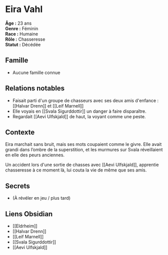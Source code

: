 # Eira Vahl

**Âge :** 23 ans  
**Genre :** Féminin  
**Race :** Humaine  
**Rôle :** Chasseresse  
**Statut :** Décédée

## Famille
- Aucune famille connue
## Relations notables
- Faisait parti d'un groupe de chasseurs avec ses deux amis d'enfance : [[Halvar Drenn]] et [[Leif Marnell]]
- Elle voyais en [[Svala Sigurddottir]] un danger à faire disparaître.
- Regardait [[Aevi Ulfskjald]] de haut, la voyant comme une peste.

## Contexte
Eira marchait sans bruit, mais ses mots coupaient comme le givre. Elle avait grandi dans l’ombre de la superstition, et les murmures sur Svala réveillaient en elle des peurs anciennes.

Un accident lors d'une sortie de chasses avec [[Aevi Ulfskjald]], apprentie chasseresse à ce moment là, lui couta la vie de même que ses amis.

## Secrets
- (À révéler en jeu / plus tard)

## Liens Obsidian
- [[Eldrheim]]
- [[Halvar Drenn]]
- [[Leif Marnell]]
- [[Svala Sigurddottir]]
- [[Aevi Ulfskjald]]

